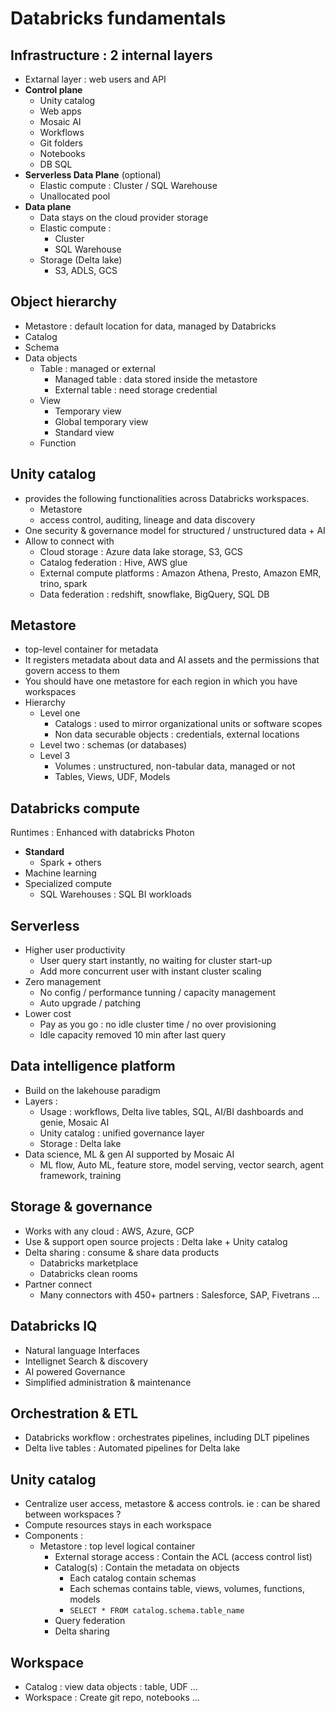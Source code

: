 # Databricks fundamentals

## Infrastructure : 2 internal layers
- Extarnal layer : web users and API
- **Control plane**
  - Unity catalog
  - Web apps
  - Mosaic AI
  - Workflows
  - Git folders
  - Notebooks
  - DB SQL
- **Serverless Data Plane** (optional)
  - Elastic compute : Cluster / SQL Warehouse
  - Unallocated pool
- **Data plane**
  - Data stays on the cloud provider storage
  - Elastic compute :
    - Cluster
    - SQL Warehouse
  - Storage (Delta lake)
    - S3, ADLS, GCS

## Object hierarchy
- Metastore : default location for data, managed by Databricks
- Catalog
- Schema
- Data objects
  - Table : managed or external
    - Managed table : data stored inside the metastore
    - External table : need storage credential
  - View
    - Temporary view
    - Global temporary view
    - Standard view
  - Function

## Unity catalog
- provides the following functionalities across Databricks workspaces.
  - Metastore
  - access control, auditing, lineage and data discovery
- One security & governance model for structured / unstructured data + AI
- Allow to connect with
  - Cloud storage : Azure data lake storage, S3, GCS
  - Catalog federation : Hive, AWS glue
  - External compute platforms : Amazon Athena, Presto, Amazon EMR, trino, spark
  - Data federation : redshift, snowflake, BigQuery, SQL DB

## Metastore
- top-level container for metadata
- It registers metadata about data and AI assets and the permissions that govern access to them
- You should have one metastore for each region in which you have workspaces
- Hierarchy
  - Level one
    - Catalogs : used to mirror organizational units or software scopes
    - Non data securable objects : credentials, external locations
  - Level two : schemas (or databases)
  - Level 3
    - Volumes : unstructured, non-tabular data, managed or not
    - Tables, Views, UDF, Models

## Databricks compute
Runtimes : Enhanced with databricks Photon
- **Standard**
  - Spark + others
- Machine learning
- Specialized compute
  - SQL Warehouses : SQL BI workloads

## Serverless
- Higher user productivity
  - User query start instantly, no waiting for cluster start-up
  - Add more concurrent user with instant cluster scaling
- Zero management
  - No config / performance tunning / capacity management
  - Auto upgrade / patching
- Lower cost
  - Pay as you go : no idle cluster time / no over provisioning
  - Idle capacity removed 10 min after last query

## Data intelligence platform
- Build on the lakehouse paradigm
- Layers :
  - Usage : workflows, Delta live tables, SQL, AI/BI dashboards and genie, Mosaic AI
  - Unity catalog : unified governance layer
  - Storage : Delta lake
- Data science, ML & gen AI supported by Mosaic AI
  - ML flow, Auto ML, feature store, model serving, vector search, agent framework, training

## Storage & governance
- Works with any cloud : AWS, Azure, GCP
- Use & support open source projects : Delta lake + Unity catalog
- Delta sharing : consume & share data products
  - Databricks marketplace
  - Databricks clean rooms
- Partner connect
  - Many connectors with 450+ partners : Salesforce, SAP, Fivetrans ...

## Databricks IQ
- Natural language Interfaces
- Intellignet Search & discovery
- AI powered Governance
- Simplified administration & maintenance

## Orchestration & ETL
- Databricks workflow : orchestrates pipelines, including DLT pipelines
- Delta live tables : Automated pipelines for Delta lake

## Unity catalog
- Centralize user access, metastore & access controls.
  ie : can be shared between workspaces ?
- Compute resources stays in each workspace
- Components :
  - Metastore : top level logical container
    - External storage access : Contain the ACL (access control list)
    - Catalog(s) : Contain the metadata on objects
      - Each catalog contain schemas
      - Each schemas contains table, views, volumes, functions, models
      - `SELECT * FROM catalog.schema.table_name`
    - Query federation
    - Delta sharing

## Workspace
- Catalog : view data objects : table, UDF ...
- Workspace : Create git repo, notebooks ...


